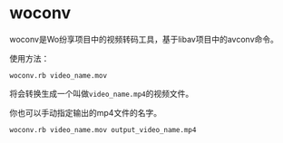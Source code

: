 # woconv

woconv是Wo纷享项目中的视频转码工具，基于libav项目中的avconv命令。

使用方法：

    woconv.rb video_name.mov

将会转换生成一个叫做`video_name.mp4`的视频文件。

你也可以手动指定输出的mp4文件的名字。

    woconv.rb video_name.mov output_video_name.mp4
